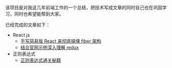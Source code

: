 该项目是对我这几年前端工作的一个总结，把技术写成文章的同时自己也在巩固学习，同时也希望能帮到大家。

已经完成的文章如下：

-   React.js
    -   [手写简易版 React 来彻底搞懂 fiber 架构](https://github.com/applekj/frontend-knowledge/tree/master/articles/React/render-fiber)
    -   [结合官网示例深入理解 redux](https://github.com/applekj/frontend-knowledge/tree/master/articles/Regexp/regexp-esoterica)
-   正则表达式
    -   [正则表达式通关秘籍]()
